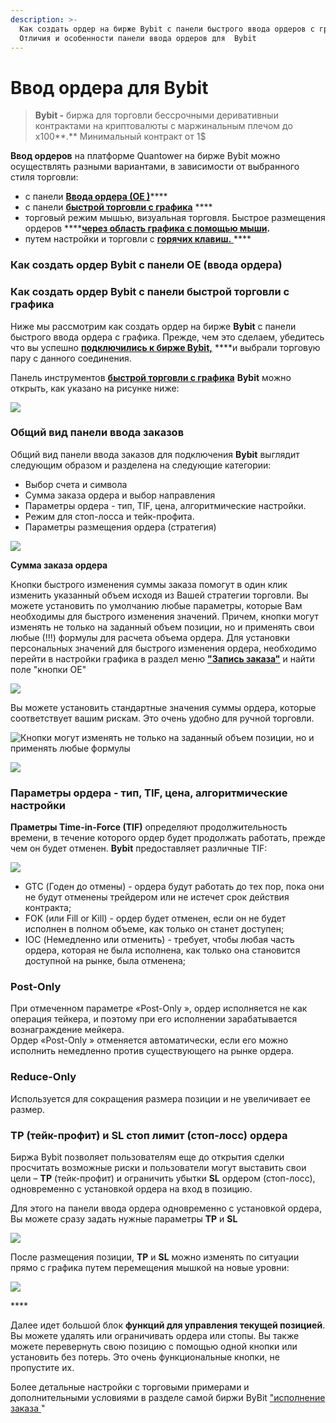 ```yaml
---
description: >-
  Как создать ордер на бирже Bybit с панели быстрого ввода ордеров с графика.
  Отличия и особенности панели ввода ордеров для  Bybit
---
```


# Ввод ордера для Bybit

> **Bybit -** биржа для торговли бессрочными  деривативныи контрактами на криптовалюты с маржинальным плечом до х100**.** Минимальный контракт от 1$

**Ввод ордеров** на платформе Quantower на бирже Bybit можно осуществлять разными вариантами, в зависимости от выбранного стиля торговли:

* с панели [**Ввода ордера \(ОЕ \)**](https://help.quantower.com.ru/trading-panels/order-entry)\*\*\*\*
* с панели [**быстрой торговли с графика**](https://help.quantower.com.ru/analytics-panels/chart/chart-trading) ****
* торговый режим мышью, визуальная торговля. Быстрое размещения ордеров ****[**через область графика с помощью мыши**](https://help.quantower.com.ru/analytics-panels/chart/general-overview#verkhnyaya-panel-instrumentov-grafika)**.**
*  путем настройки и торговли с [**горячих клавиш.** ](https://help.quantower.com.ru/analytics-panels/chart/chart-settings#goryachie-klavishi)\*\*\*\*

### Как создать ордер Bybit с панели ОЕ \(ввода ордера\)



### Как создать ордер Bybit с панели быстрой торговли с графика

Ниже мы рассмотрим как создать ордер на бирже **Bybit** с панели быстрого ввода ордера с графика. Прежде, чем это сделаем, убедитесь что вы успешно [**подключились к бирже Bybit,**](https://help.quantower.com.ru/connections/connection-to-bybit) ****и выбрали торговую пару с данного соединения.

Панель инструментов [**быстрой торговли с графика**](https://help.quantower.com.ru/analytics-panels/chart/chart-trading) **Bybit**  можно открыть, как указано на рисунке ниже:

![](../../.gitbook/assets/panel-oredra-baibit.png)

###  **Общий вид панели ввода** заказов

Общий вид панели ввода заказов для подключения **Bybit** выглядит следующим образом и разделена на следующие категории:

* Выбор счета и символа
* Сумма заказа ордера и выбор направления
* Параметры ордера - тип, TIF, цена, алгоритмические настройки.
* Режим для стоп-лосса и тейк-профита. 
* Параметры размещения ордера \(стратегия\)

![](../../.gitbook/assets/panel-bacbit.png)

**Сумма заказа ордера** 

Кнопки быстрого изменения суммы заказа помогут в один клик изменить указанный объем исходя из Вашей стратегии торговли. Вы можете установить по умолчанию любые параметры, которые Вам необходимы для быстрого изменения значений. Причем, кнопки могут изменять не только на заданный объем позиции, но и применять свои любые \(!!!\) формулы для расчета объема ордера.  Для установки персональных значений для быстрого изменения ордера, необходимо перейти в настройки графика в раздел меню [**"Запись заказа"**](https://help.quantower.com.ru/analytics-panels/chart/chart-settings#vvod-ordera) и найти поле "кнопки OE"

![](../../.gitbook/assets/nastroika-knopok-dlya-vvoda-ordera.png)

Вы можете установить стандартные значения суммы ордера, которые  соответствует вашим рискам. Это очень удобно для ручной торговли.

![&#x41A;&#x43D;&#x43E;&#x43F;&#x43A;&#x438; &#x43C;&#x43E;&#x433;&#x443;&#x442; &#x438;&#x437;&#x43C;&#x435;&#x43D;&#x44F;&#x442;&#x44C; &#x43D;&#x435; &#x442;&#x43E;&#x43B;&#x44C;&#x43A;&#x43E; &#x43D;&#x430; &#x437;&#x430;&#x434;&#x430;&#x43D;&#x43D;&#x44B;&#x439; &#x43E;&#x431;&#x44A;&#x435;&#x43C; &#x43F;&#x43E;&#x437;&#x438;&#x446;&#x438;&#x438;, &#x43D;&#x43E; &#x438; &#x43F;&#x440;&#x438;&#x43C;&#x435;&#x43D;&#x44F;&#x442;&#x44C; &#x43B;&#x44E;&#x431;&#x44B;&#x435; &#x444;&#x43E;&#x440;&#x43C;&#x443;&#x43B;&#x44B;](../../.gitbook/assets/zapis-zakaza-izmenenie-knopok.png)

![](../../.gitbook/assets/knopki-oe-v-deistvii.gif)

### Параметры ордера - тип, TIF, цена, алгоритмические настройки

**Праметры Time-in-Force \(TIF\)** определяют продолжительность времени, в течение которого ордер будет продолжать работать, прежде чем он будет отменен.  **Bybit** предоставляет различные TIF:

![](../../.gitbook/assets/tif.png)

* GTC \(Годен до отмены\) - ордера будут работать до тех пор, пока они не будут отменены трейдером или не истечет срок действия контракта;
* FOK \(или Fill or Kill\) - ордер будет отменен, если он не будет исполнен в полном объеме, как только он станет доступен;
* IOC \(Немедленно или отменить\) - требует, чтобы любая часть ордера, которая не была исполнена, как только она становится доступной на рынке, была отменена;

### Post-Only 

При отмеченном параметре «Post-Only », ордер  исполняется не как операция тейкера, и поэтому при его исполнении зарабатывается вознаграждение мейкера.   
Ордер «Post-Only » отменяется автоматически, если его можно исполнить немедленно против существующего на рынке ордера.

### Reduce-Only

Используется для сокращения размера позиции и не увеличивает ее размер.

### **TP \(тейк-профит\) и SL стоп лимит \(стоп-лосс\) ордера** 

 Биржа Bybit позволяет пользователям еще до открытия  сделки просчитать возможные риски и пользователи могут выставить свои цели – **TP** \(тейк-профит\) и ограничить убытки **SL** ордером \(стоп-лосс\), одновременно с установкой ордера на вход в позицию.

Для этого на панели ввода ордера одновременно с установкой ордера, Вы можете сразу задать нужные параметры **TP**  и **SL** 

![](../../.gitbook/assets/stop-los-knopki.gif)

После размещения позиции, **TP**  и **SL** можно изменять по ситуации прямо с графика путем перемещения мышкой на новые уровни:

![](../../.gitbook/assets/stop-i-teik-baibit.gif)

\*\*\*\*

Далее идет большой блок **функций для управления текущей позицией**. Вы можете удалять или ограничивать ордера или стопы. Вы также можете перевернуть свою позицию с помощью одной кнопки или установить без потерь. Это очень функциональные кнопки, не пропустите их.

Более детальные настройки с торговыми примерами и дополнительными условиями в разделе самой биржи ByBit ["исполнение заказа ](https://help.bybit.com/hc/en-us/sections/900000849226-Order-Execution)"

